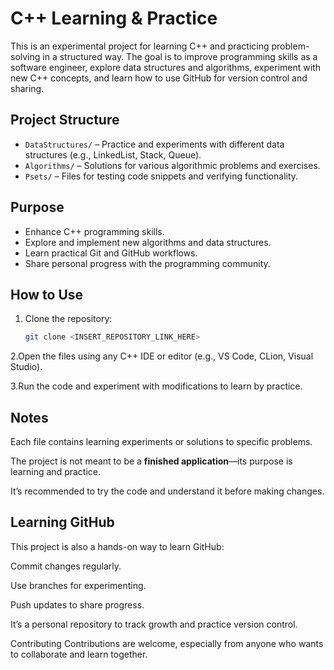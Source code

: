 # C++ Learning & Practice

This is an experimental project for learning C++ and practicing problem-solving in a structured way. The goal is to improve programming skills as a software engineer, explore data structures and algorithms, experiment with new C++ concepts, and learn how to use GitHub for version control and sharing.

## Project Structure
- `DataStructures/` – Practice and experiments with different data structures (e.g., LinkedList, Stack, Queue).
- `Algorithms/` – Solutions for various algorithmic problems and exercises.
- `Psets/` – Files for testing code snippets and verifying functionality.

## Purpose
- Enhance C++ programming skills.
- Explore and implement new algorithms and data structures.
- Learn practical Git and GitHub workflows.
- Share personal progress with the programming community.

## How to Use
1. Clone the repository:
   ```bash
   git clone <INSERT_REPOSITORY_LINK_HERE>
   
2.Open the files using any C++ IDE or editor (e.g., VS Code, CLion, Visual Studio).

3.Run the code and experiment with modifications to learn by practice.

## Notes
Each file contains learning experiments or solutions to specific problems.

The project is not meant to be a **finished application**—its purpose is learning and practice.

It’s recommended to try the code and understand it before making changes.

## Learning GitHub
This project is also a hands-on way to learn GitHub:

Commit changes regularly.

Use branches for experimenting.

Push updates to share progress.

It’s a personal repository to track growth and practice version control.

Contributing
Contributions are welcome, especially from anyone who wants to collaborate and learn together.
